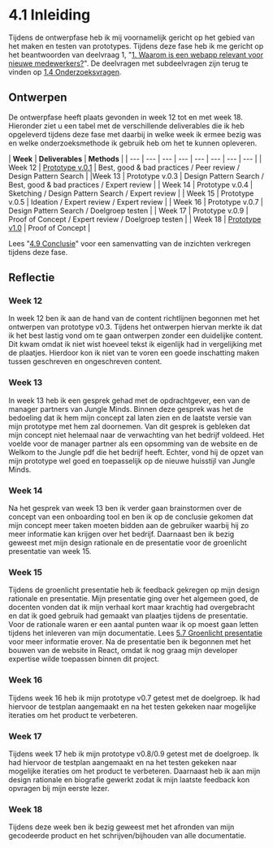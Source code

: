 # 4.1 Inleiding

Tijdens de ontwerpfase heb ik mij voornamelijk gericht op het gebied van het maken en testen van prototypes. Tijdens deze fase heb ik me gericht op het beantwoorden van deelvraag 1, "[1. Waarom is een webapp relevant voor nieuwe medewerkers?](../1.-introductie/1.4-onderzoeksvragen.md#deelvraag-1)". De deelvragen met subdeelvragen zijn terug te vinden op [1.4 Onderzoeksvragen](../1.-introductie/1.4-onderzoeksvragen.md#deelvraag-1).

## Ontwerpen

De ontwerpfase heeft plaats gevonden in week 12 tot en met week 18. Hieronder ziet u een tabel met de verschillende deliverables die ik heb opgeleverd tijdens deze fase met daarbij in welke week ik ermee bezig was en welke onderzoeksmethode ik gebruik heb om het te kunnen opleveren.

| **Week** | **Deliverables** | **Methods** |
| --- | --- | --- | --- | --- | --- | --- | --- |
| Week 12 | [Prototype v.0.1](prototype-v0.1.md) | Best, good & bad practices / Peer review / Design Pattern Search |
| [​](../3.-concept/3.3-inspiratie-patterns.md)Week 13 | Prototype v.0.3 | Design Pattern Search / Best, good & bad practices / Expert review  |
| ​Week 14 | Prototype v.0.4 | Sketching / Design Pattern Search / Expert review  |
| ​Week 15 | Prototype v.0.5 | Ideation / Expert review / Expert review  |
| Week 16 | Prototype v.0.7 | Design Pattern Search / Doelgroep testen |
| Week 17 | Prototype v.0.9 | Proof of Concept / Expert review / Doelgroep testen |
| ​Week 18 | [Prototype v1.0](prototype-v1.0.md) | Proof of Concept  |

Lees "[4.9 Conclusie](4.7-conclusie.md)" voor een samenvatting van de inzichten verkregen tijdens deze fase.

## Reflectie 

### Week 12

In week 12 ben ik aan de hand van de content richtlijnen begonnen met het ontwerpen van prototype v0.3. Tijdens het ontwerpen hiervan merkte ik dat ik het best lastig vond om te gaan ontwerpen zonder een duidelijke content. Dit kwam omdat ik niet wist hoeveel tekst ik eigenlijk had in vergelijking met de plaatjes. Hierdoor kon ik niet van te voren een goede inschatting maken tussen geschreven en ongeschreven content. 

### Week 13

In week 13 heb ik een gesprek gehad met de opdrachtgever, een van de manager partners van Jungle Minds. Binnen deze gesprek was het de bedoeling dat ik hem mijn concept zal laten zien en de laatste versie van mijn prototype met hem zal doornemen. Van dit gesprek is gebleken dat mijn concept niet helemaal naar de verwachting van het bedrijf voldeed. Het voelde voor de manager partner als een opsomming van de website en de Welkom to the Jungle pdf die het bedrijf heeft. Echter, vond hij de opzet van mijn prototype wel goed en toepasselijk op de nieuwe huisstijl van Jungle Minds.

### Week 14

Na het gesprek van week 13 ben ik verder gaan brainstormen over de concept van een onboarding tool en ben ik op de conclusie gekomen dat mijn concept meer taken moeten bidden aan de gebruiker waarbij hij zo meer informatie kan krijgen over het bedrijf. Daarnaast ben ik bezig geweest met mijn design rationale en de presentatie voor de groenlicht presentatie van week 15. 

### Week 15

Tijdens de groenlicht presentatie heb ik feedback gekregen op mijn design rationale en presentatie. Mijn presentatie ging over het algemeen goed, de docenten vonden dat ik mijn verhaal kort maar krachtig had overgebracht en dat ik goed gebruik had gemaakt van plaatjes tijdens de presentatie. Voor de rationale waren er een aantal punten waar ik op moest gaan letten tijdens het inleveren van mijn documentatie. Lees [5.7 Groenlicht presentatie](../deliverables/groenlicht-presentatie.md) voor meer informatie erover. Na de presentatie ben ik begonnen met het bouwen van de website in React, omdat ik nog graag mijn developer expertise wilde toepassen binnen dit project. 

### Week 16

Tijdens week 16 heb ik mijn prototype v0.7 getest met de doelgroep. Ik had hiervoor de testplan aangemaakt en na het testen gekeken naar mogelijke iteraties om het product te verbeteren. 

### Week 17

Tijdens week 17 heb ik mijn prototype v0.8/0.9 getest met de doelgroep. Ik had hiervoor de testplan aangemaakt en na het testen gekeken naar mogelijke iteraties om het product te verbeteren. Daarnaast heb ik aan mijn design rationale en biografie gewerkt zodat ik mijn laatste feedback kon opvragen bij mijn eerste lezer. 

### Week 18

Tijdens deze week ben ik bezig geweest met het afronden van mijn gecodeerde product en het schrijven/bijhouden van alle documentatie.

